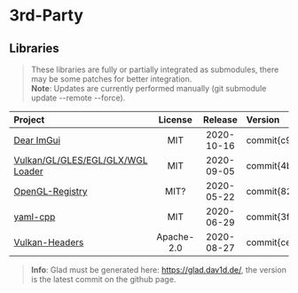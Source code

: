 ﻿# 3rd-Party #

## Libraries ##
> These libraries are fully or partially integrated as submodules, there may be some patches for better integration.<br>
**Note**: Updates are currently performed manually (git submodule update --remote --force).

| Project | License | Release | Version |
| :------ | :-----: | :-----: | :------ |
| [Dear ImGui](https://github.com/ocornut/imgui.git "imgui")                                    | MIT           | 2020-10-16 | commit\{c9fafd5ea4e316996f20067882600676decc97e6} |
| [Vulkan/GL/GLES/EGL/GLX/WGL Loader](https://github.com/Dav1dde/glad "glad")                   | MIT           | 2020-09-05 | commit\{4b97c39fe8c1e103f869b50acea7d59032f68b12} |
| [OpenGL-Registry](https://github.com/KhronosGroup/OpenGL-Registry.git "OpenGL-Registry")      | MIT?          | 2020-05-22 | commit\{8261133c2645aaeef880c5f5a6e327f399bc9d04} |
| [yaml-cpp](https://github.com/jbeder/yaml-cpp.git "yaml-cpp")                                 | MIT           | 2020-06-29 | commit\{3f381f13a07f007941b250e1563f67ded4dc8b1a} |
| [Vulkan-Headers](https://github.com/KhronosGroup/Vulkan-Headers.git "Vulkan-Headers")         | Apache-2.0    | 2020-08-27 | commit\{ced848d699b5673a7df900bcfe0b1a6ba9e989ce} |

> **Info**: Glad must be generated here: <https://glad.dav1d.de/>, the version is the latest commit on the github page.


<!-- These are leftovers which where used in the prototype, left them here, cause maybe they will be needed again.
| [EGL-Registry](https://github.com/KhronosGroup/EGL-Registry.git "EGL-Registry")               | MIT?          | 2020-05-05 | commit\{90b78b0662e2f0548cfd1926fb77bf628933541b} |
| [Magic Enum C++](https://github.com/Neargye/magic_enum "magic_enum")                          | MIT           | 2020-05-24 | commit\{b9450675bbbd8779da5088353cf52417c567eb85} |
| [Node Editor in ImGui](https://github.com/thedmd/imgui-node-editor.git "imgui-node-editor")   | MIT           | 2020-04-17 | commit\{2522c65355879b68ad8c39f05634f92cc8d2bf98} |
-->

<!-- These are leftovers which where used in the prototype, left them here, cause maybe they will be needed again.
## Inspiration ##
> This project is inspired by several other projects, therefore they are listet honorarily.<br>
> **Note**: They are not part of this project, neither their complete source, only some parts of the code or structure may be used.

| Project | License | Release | Version |
| :------ | :-----: | :-----: | :------ |
| [CrossWindow](https://github.com/alaingalvan/CrossWindow.git "CrossWindow")                               | MIT        | 2020-01-06 | commit\{90e6f9f0d05151609a5b1f49c80cd7653b1bda3f} |
| [CrossWindow-Graphics](https://github.com/alaingalvan/CrossWindow-Graphics.git "CrossWindow-Graphics")    | MIT        | 2020-01-06 | commit\{d44babefc50dffdc0be047131d729abd0d0e611e} |
| [CrossShader](https://github.com/alaingalvan/CrossShader.git "CrossShader")                               | MIT        | 2020-01-02 | commit\{1653192b580e64d4d463f2155f668ace640a0456} |
| [GLFW](https://github.com/glfw/glfw "glfw")                                                               | Zlib       | 2020-05-22 | commit\{91eebe922de06a3ed4ba6622686c436c7941aa63} |
| [Object-oriented OpenGL](https://github.com/Overv/OOGL.git "OOGL")                                        | BSL-1.0    | 2018-07-31 | commit\{f28b9823a355fece391d30bc74b38d1f5b27d94e} |

## Story
You wonder why I choose exactly them over the thousend available sources out there?

* CrossWindow: Using the idea of a modern all-in-one Window API.
* CrossWindow-Graphics: Using the idea of a modern all-in-one Graphics API.
* CrossShader: Using the idea of a modern all-in-one Shader API.
* GLFW: Using it only for reference if another 3rd-Party library needs a specific OpenGL feature from glfw, that needs to be implemented.
* OOGL: Using the idea of an interesting event system solution and try to improve it.

-->